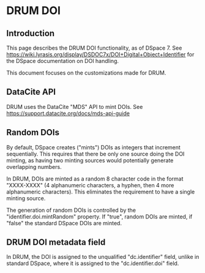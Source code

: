 # DRUM DOI

## Introduction

This page describes the DRUM DOI functionality, as of DSpace 7. See
<https://wiki.lyrasis.org/display/DSDOC7x/DOI+Digital+Object+Identifier>
for the DSpace documentation on DOI handling.

This document focuses on the customizations made for DRUM.

## DataCite API

DRUM uses the DataCite "MDS" API to mint DOIs. See
<https://support.datacite.org/docs/mds-api-guide>

## Random DOIs

By default, DSpace creates ("mints") DOIs as integers that increment
sequentially. This requires that there be only one source doing the DOI minting,
as having two minting sources would potentially generate overlapping numbers.

In DRUM, DOIs are minted as a random 8 character code in the format "XXXX-XXXX"
(4 alphanumeric characters, a hyphen, then 4 more alphanumeric characters). This
eliminates the requirement to have a single minting source.

The generation of random DOIs is controlled by the "identifier.doi.mintRandom"
property. If "true", random DOIs are minted, if "false" the standard DSpace DOIs
are minted.

## DRUM DOI metadata field

In DRUM, the DOI is assigned to the unqualified "dc.identifier" field, unlike
in standard DSpace, where it is assigned to the "dc.identifier.doi" field.
